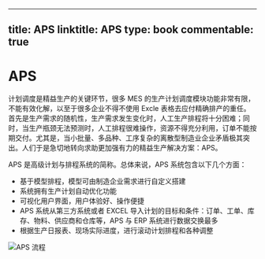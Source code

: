 
---
title: APS
linktitle: APS
type: book
commentable: true
---

# APS

计划调度是精益生产的关键环节，很多 MES 的生产计划调度模块功能非常有限，不能有效化解，以至于很多企业不得不使用 Excle 表格去应付精确排产的重任。首先是生产需求的随机性，生产需求发生变化时，人工生产排程将十分困难；同时，当生产瓶颈无法预测时，人工排程很难操作，资源不得充分利用，订单不能按期交付。尤其是，当小批量、多品种、工序复杂的离散型制造业企业矛盾极其突出。人们于是急切地转向求助更加强有力的精益生产解决方案：APS。

APS 是高级计划与排程系统的简称。总体来说，APS 系统包含以下几个方面：

- 基于模型排程，模型可由制造企业需求进行自定义搭建
- 系统拥有生产计划自动优化功能
- 可视化用户界面，用户体验好、操作便捷
- APS 系统从第三方系统或者 EXCEL 导入计划的目标和条件：订单、工单、库存、物料、供应商和仓库等，APS 与 ERP 系统进行数据交换最多
- 根据生产日报表、现场实际进度，进行滚动计划排程和各种调整

![APS 流程](https://assets.ng-tech.icu/item/20221224222622.png)

    